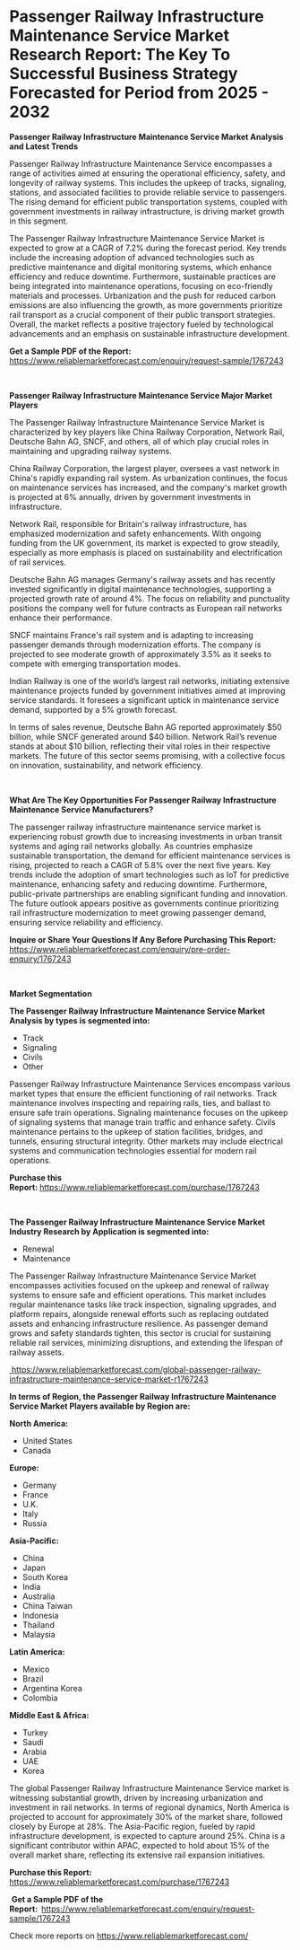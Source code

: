 <p><h1>Passenger Railway Infrastructure Maintenance Service Market Research Report: The Key To Successful Business Strategy Forecasted for Period from 2025 - 2032</h1></p><p><strong>Passenger Railway Infrastructure Maintenance Service Market Analysis and Latest Trends</strong></p>
<p><p>Passenger Railway Infrastructure Maintenance Service encompasses a range of activities aimed at ensuring the operational efficiency, safety, and longevity of railway systems. This includes the upkeep of tracks, signaling, stations, and associated facilities to provide reliable service to passengers. The rising demand for efficient public transportation systems, coupled with government investments in railway infrastructure, is driving market growth in this segment.</p><p>The Passenger Railway Infrastructure Maintenance Service Market is expected to grow at a CAGR of 7.2% during the forecast period. Key trends include the increasing adoption of advanced technologies such as predictive maintenance and digital monitoring systems, which enhance efficiency and reduce downtime. Furthermore, sustainable practices are being integrated into maintenance operations, focusing on eco-friendly materials and processes. Urbanization and the push for reduced carbon emissions are also influencing the growth, as more governments prioritize rail transport as a crucial component of their public transport strategies. Overall, the market reflects a positive trajectory fueled by technological advancements and an emphasis on sustainable infrastructure development.</p></p>
<p><strong>Get a Sample PDF of the Report:&nbsp;</strong> <a href="https://www.reliablemarketforecast.com/enquiry/request-sample/1767243?utm_campaign=1890&utm_medium=2&utm_source=Github&utm_content=ia&utm_term=11032025&utm_id=passenger-railway-infrastructure-maintenance-service">https://www.reliablemarketforecast.com/enquiry/request-sample/1767243</a></p>
<p>&nbsp;</p>
<p><strong>Passenger Railway Infrastructure Maintenance Service Major Market Players</strong></p>
<p><p>The Passenger Railway Infrastructure Maintenance Service Market is characterized by key players like China Railway Corporation, Network Rail, Deutsche Bahn AG, SNCF, and others, all of which play crucial roles in maintaining and upgrading railway systems.</p><p>China Railway Corporation, the largest player, oversees a vast network in China's rapidly expanding rail system. As urbanization continues, the focus on maintenance services has increased, and the company's market growth is projected at 6% annually, driven by government investments in infrastructure.</p><p>Network Rail, responsible for Britain's railway infrastructure, has emphasized modernization and safety enhancements. With ongoing funding from the UK government, its market is expected to grow steadily, especially as more emphasis is placed on sustainability and electrification of rail services.</p><p>Deutsche Bahn AG manages Germany's railway assets and has recently invested significantly in digital maintenance technologies, supporting a projected growth rate of around 4%. The focus on reliability and punctuality positions the company well for future contracts as European rail networks enhance their performance.</p><p>SNCF maintains France's rail system and is adapting to increasing passenger demands through modernization efforts. The company is projected to see moderate growth of approximately 3.5% as it seeks to compete with emerging transportation modes.</p><p>Indian Railway is one of the world’s largest rail networks, initiating extensive maintenance projects funded by government initiatives aimed at improving service standards. It foresees a significant uptick in maintenance service demand, supported by a 5% growth forecast.</p><p>In terms of sales revenue, Deutsche Bahn AG reported approximately $50 billion, while SNCF generated around $40 billion. Network Rail’s revenue stands at about $10 billion, reflecting their vital roles in their respective markets. The future of this sector seems promising, with a collective focus on innovation, sustainability, and network efficiency.</p></p>
<p>&nbsp;</p>
<p><strong>What Are The Key Opportunities For Passenger Railway Infrastructure Maintenance Service Manufacturers?</strong></p>
<p><p>The passenger railway infrastructure maintenance service market is experiencing robust growth due to increasing investments in urban transit systems and aging rail networks globally. As countries emphasize sustainable transportation, the demand for efficient maintenance services is rising, projected to reach a CAGR of 5.8% over the next five years. Key trends include the adoption of smart technologies such as IoT for predictive maintenance, enhancing safety and reducing downtime. Furthermore, public-private partnerships are enabling significant funding and innovation. The future outlook appears positive as governments continue prioritizing rail infrastructure modernization to meet growing passenger demand, ensuring service reliability and efficiency.</p></p>
<p><strong>Inquire or Share Your Questions If Any Before Purchasing This Report:</strong> <a href="https://www.reliablemarketforecast.com/enquiry/pre-order-enquiry/1767243?utm_campaign=1890&utm_medium=2&utm_source=Github&utm_content=ia&utm_term=11032025&utm_id=passenger-railway-infrastructure-maintenance-service">https://www.reliablemarketforecast.com/enquiry/pre-order-enquiry/1767243</a></p>
<p>&nbsp;</p>
<p><strong>Market Segmentation</strong></p>
<p><strong>The Passenger Railway Infrastructure Maintenance Service Market Analysis by types is segmented into:</strong></p>
<p><ul><li>Track</li><li>Signaling</li><li>Civils</li><li>Other</li></ul></p>
<p><p>Passenger Railway Infrastructure Maintenance Services encompass various market types that ensure the efficient functioning of rail networks. Track maintenance involves inspecting and repairing rails, ties, and ballast to ensure safe train operations. Signaling maintenance focuses on the upkeep of signaling systems that manage train traffic and enhance safety. Civils maintenance pertains to the upkeep of station facilities, bridges, and tunnels, ensuring structural integrity. Other markets may include electrical systems and communication technologies essential for modern rail operations.</p></p>
<p><strong>Purchase this Report:&nbsp;</strong><a href="https://www.reliablemarketforecast.com/purchase/1767243?utm_campaign=1890&utm_medium=2&utm_source=Github&utm_content=ia&utm_term=11032025&utm_id=passenger-railway-infrastructure-maintenance-service">https://www.reliablemarketforecast.com/purchase/1767243</a></p>
<p>&nbsp;</p>
<p><strong>The Passenger Railway Infrastructure Maintenance Service Market Industry Research by Application is segmented into:</strong></p>
<p><ul><li>Renewal</li><li>Maintenance</li></ul></p>
<p><p>The Passenger Railway Infrastructure Maintenance Service Market encompasses activities focused on the upkeep and renewal of railway systems to ensure safe and efficient operations. This market includes regular maintenance tasks like track inspection, signaling upgrades, and platform repairs, alongside renewal efforts such as replacing outdated assets and enhancing infrastructure resilience. As passenger demand grows and safety standards tighten, this sector is crucial for sustaining reliable rail services, minimizing disruptions, and extending the lifespan of railway assets.</p></p>
<p><a href="https://www.reliablemarketforecast.com/global-passenger-railway-infrastructure-maintenance-service-market-r1767243?utm_campaign=1890&utm_medium=2&utm_source=Github&utm_content=ia&utm_term=11032025&utm_id=passenger-railway-infrastructure-maintenance-service">&nbsp;https://www.reliablemarketforecast.com/global-passenger-railway-infrastructure-maintenance-service-market-r1767243</a></p>
<p><strong>In terms of Region, the Passenger Railway Infrastructure Maintenance Service Market Players available by Region are:</strong></p>
<p>
    <p> <strong> North America: </strong>
        <ul>
            <li>United States</li>
            <li>Canada</li>
        </ul>
        </p> 
    <p> <strong> Europe: </strong>
        <ul>
            <li>Germany</li>
            <li>France</li>
            <li>U.K.</li>
            <li>Italy</li>
            <li>Russia</li>
        </ul>
        </p> 
    <p> <strong> Asia-Pacific: </strong>
        <ul>
            <li>China</li>
            <li>Japan</li>
            <li>South Korea</li>
            <li>India</li>
            <li>Australia</li>
            <li>China Taiwan</li>
            <li>Indonesia</li>
            <li>Thailand</li>
            <li>Malaysia</li>
        </ul>
        </p> 
    <p> <strong> Latin America: </strong>
        <ul>
            <li>Mexico</li>
            <li>Brazil</li>
            <li>Argentina Korea</li>
            <li>Colombia</li>
        </ul>
        </p> 
    <p> <strong> Middle East & Africa: </strong>
        <ul>
            <li>Turkey</li>
            <li>Saudi</li>
            <li>Arabia</li>
            <li>UAE</li>
            <li>Korea</li>
        </ul>
    </p>
    </p>
<p><p>The global Passenger Railway Infrastructure Maintenance Service market is witnessing substantial growth, driven by increasing urbanization and investment in rail networks. In terms of regional dynamics, North America is projected to account for approximately 30% of the market share, followed closely by Europe at 28%. The Asia-Pacific region, fueled by rapid infrastructure development, is expected to capture around 25%. China is a significant contributor within APAC, expected to hold about 15% of the overall market share, reflecting its extensive rail expansion initiatives.</p></p>
<p><strong>Purchase this Report: </strong><a href="https://www.reliablemarketforecast.com/purchase/1767243?utm_campaign=1890&utm_medium=2&utm_source=Github&utm_content=ia&utm_term=11032025&utm_id=passenger-railway-infrastructure-maintenance-service">https://www.reliablemarketforecast.com/purchase/1767243</a></p>
<p>&nbsp;<strong>Get a Sample PDF of the Report:&nbsp;&nbsp;</strong><a href="https://www.reliablemarketforecast.com/enquiry/request-sample/1767243?utm_campaign=1890&utm_medium=2&utm_source=Github&utm_content=ia&utm_term=11032025&utm_id=passenger-railway-infrastructure-maintenance-service">https://www.reliablemarketforecast.com/enquiry/request-sample/1767243</a></p>
<p><strong></strong></p>
<p>Check more reports on <a href="https://www.reliablemarketforecast.com/?utm_campaign=1890&utm_medium=2&utm_source=Github&utm_content=ia&utm_term=11032025&utm_id=passenger-railway-infrastructure-maintenance-service">https://www.reliablemarketforecast.com/</a></p>